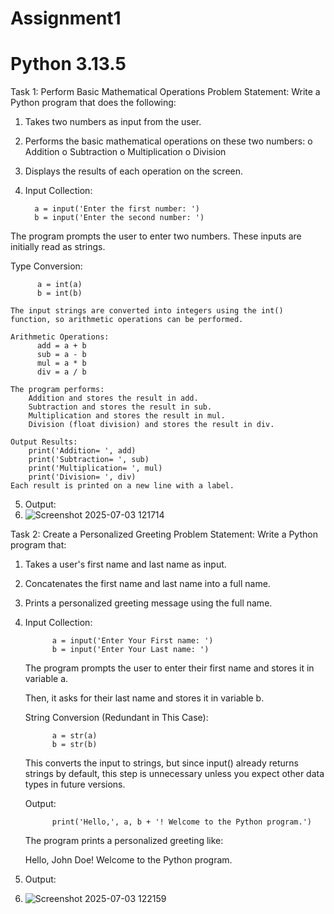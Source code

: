# Assignment1
# Python 3.13.5
Task 1: Perform Basic Mathematical Operations
Problem Statement: Write a Python program that does the following:
1.  Takes two numbers as input from the user.
2.  Performs the basic mathematical operations on these two numbers:
o	Addition
o	Subtraction
o	Multiplication
o	Division
3.  Displays the results of each operation on the screen.
4.  Input Collection:

          a = input('Enter the first number: ')
          b = input('Enter the second number: ')
   The program prompts the user to enter two numbers. These inputs are initially read as strings.

   Type Conversion:

          a = int(a)
          b = int(b)

    The input strings are converted into integers using the int() function, so arithmetic operations can be performed.

    Arithmetic Operations:
          add = a + b
          sub = a - b
          mul = a * b
          div = a / b

    The program performs:
        Addition and stores the result in add.
        Subtraction and stores the result in sub.
        Multiplication and stores the result in mul.
        Division (float division) and stores the result in div.

    Output Results:
        print('Addition= ', add)
        print('Subtraction= ', sub)
        print('Multiplication= ', mul)
        print('Division= ', div)
    Each result is printed on a new line with a label.


5.  Output:
6.  ![Screenshot 2025-07-03 121714](https://github.com/user-attachments/assets/408437c6-38e2-4c5e-a585-e860c118f9b4)





Task 2: Create a Personalized Greeting
Problem Statement: Write a Python program that:
1.  Takes a user's first name and last name as input.
2.  Concatenates the first name and last name into a full name.
3.  Prints a personalized greeting message using the full name.
4.  Input Collection:

              a = input('Enter Your First name: ')
              b = input('Enter Your Last name: ')

    The program prompts the user to enter their first name and stores it in variable a.

    Then, it asks for their last name and stores it in variable b.

    String Conversion (Redundant in This Case):

              a = str(a)
              b = str(b)

    This converts the input to strings, but since input() already returns strings by default, this step is unnecessary unless you expect other data types in future           versions.

    Output:

              print('Hello,', a, b + '! Welcome to the Python program.')

    The program prints a personalized greeting like:

    Hello, John Doe! Welcome to the Python program.
5.  Output:
6.  ![Screenshot 2025-07-03 122159](https://github.com/user-attachments/assets/9b2e55e2-4b93-4d9b-928d-c11078a4b3f0)
